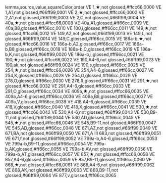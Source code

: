 lemma,source,value,squareColor,order
VE 1,★,not glossed,#ffcc66,0000
VE 1,A1,not glossed,#66ff99,0001
VE 2,★,not glossed,#ffcc66,0002
VE 2,A1,not glossed,#66ff99,0003
VE 2,C,not glossed,#66ff99,0004
VE 40a,★,not glossed,#ffcc66,0008
VE 40a,A1,glossed,#ff66cc,0009
VE 40a,B8,glossed,#ff66cc,0010
VE 100,i,glossed,#ff66cc,0011
VE 149,★,not glossed,#ffcc66,0012
VE 149,A2,not glossed,#66ff99,0013
VE 149,L,not glossed,#66ff99,0014
VE 149,C,glossed,#ff66cc,0015
VE 186a-b,★,not glossed,#ffcc66,0016
VE 186a-b,A2,glossed,#ff66cc,0017
VE 186a-b,B8,glossed,#ff66cc,0018
VE 186a-b,C,glossed,#ff66cc,0019
VE 186a-b,K,not glossed,#66ff99,0020
VE 186a-b,i,glossed,#ff66cc,0021
VE 190,★,not glossed,#ffcc66,0022
VE 190,A4-6,not glossed,#66ff99,0023
VE 190,ak,not glossed,#66ff99,0024
VE 190,s,glossed,#ff66cc,0025
VE 254,★,not glossed,#ffcc66,0026
VE 254,A4-6,glossed,#ff66cc,0027
VE 254,K,glossed,#ff66cc,0028
VE 254,O,glossed,#ff66cc,0029
VE 278,O,glossed,#ff66cc,0030
VE 278,R,glossed,#ff66cc,0031
VE 291,★,not glossed,#ffcc66,0032
VE 291,A4-6,glossed,#ff66cc,0033
VE 291,O,glossed,#ff66cc,0034
VE 409a,★,not glossed,#ffcc66,0035
VE 409a,A4-6,glossed,#ff66cc,0036
VE 409a,B8,glossed,#ff66cc,0037
VE 409a,V,glossed,#ff66cc,0038
VE 418,A4-6,glossed,#ff66cc,0039
VE 418,V,glossed,#ff66cc,0040
VE 418,X,glossed,#ff66cc,0041
VE 530,★,not glossed,#ffcc66,0042
VE 530,A4-6,not glossed,#66ff99,0043
VE 530,B9-11,not glossed,#66ff99,0044
VE 530,AD,glossed,#ff66cc,0045
VE 545,★,not glossed,#ffcc66,0046
VE 545,B9-11,not glossed,#66ff99,0047
VE 545,AD,glossed,#ff66cc,0048
VE 671,AZ,not glossed,#66ff99,0049
VE 671,BA,not glossed,#66ff99,0050
VE 671,A III 683,not glossed,#66ff99,0051
VE 671,f,not glossed,#66ff99,0052
VE 799a-b,A4-6,glossed,#ff66cc,0053
VE 799a-b,B9-11,glossed,#ff66cc,0054
VE 799a-b,AK,glossed,#ff66cc,0055
VE 799a-b,AV,not glossed,#66ff99,0056
VE 799a-b,AT,glossed,#ff66cc,0057
VE 857,★,not glossed,#ffcc66,0058
VE 857,A4-6,glossed,#ff66cc,0059
VE 857,B9-11,glossed,#ff66cc,0060
VE 868,★,not glossed,#ffcc66,0061
VE 868,A4-6,not glossed,#66ff99,0062
VE 868,AK,not glossed,#66ff99,0063
VE 868,B9-11,not glossed,#66ff99,0064
VE 877,v,glossed,#ff66cc,0065